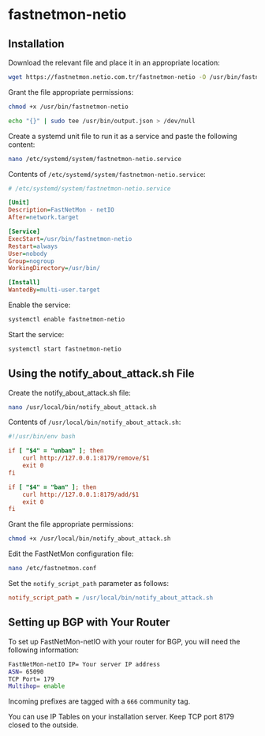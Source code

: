 
# fastnetmon-netio

## Installation

Download the relevant file and place it in an appropriate location:


```bash
wget https://fastnetmon.netio.com.tr/fastnetmon-netio -O /usr/bin/fastnetmon-netio
```

Grant the file appropriate permissions:

```bash
chmod +x /usr/bin/fastnetmon-netio

echo "{}" | sudo tee /usr/bin/output.json > /dev/null
```

Create a systemd unit file to run it as a service and paste the following content:

```bash
nano /etc/systemd/system/fastnetmon-netio.service
```

Contents of `/etc/systemd/system/fastnetmon-netio.service`:

```ini
# /etc/systemd/system/fastnetmon-netio.service

[Unit]
Description=FastNetMon - netIO
After=network.target

[Service]
ExecStart=/usr/bin/fastnetmon-netio
Restart=always
User=nobody
Group=nogroup
WorkingDirectory=/usr/bin/

[Install]
WantedBy=multi-user.target
```

Enable the service:

```bash
systemctl enable fastnetmon-netio
```

Start the service:

```bash
systemctl start fastnetmon-netio
```

## Using the notify_about_attack.sh File

Create the notify_about_attack.sh file:

```bash
nano /usr/local/bin/notify_about_attack.sh
```

Contents of `/usr/local/bin/notify_about_attack.sh`:

```ini
#!/usr/bin/env bash

if [ "$4" = "unban" ]; then
	curl http://127.0.0.1:8179/remove/$1
	exit 0
fi

if [ "$4" = "ban" ]; then
	curl http://127.0.0.1:8179/add/$1
	exit 0
fi
```
Grant the file appropriate permissions:

```bash
chmod +x /usr/local/bin/notify_about_attack.sh
```

Edit the FastNetMon configuration file:

```bash
nano /etc/fastnetmon.conf
```

Set the `notify_script_path` parameter as follows:

```ini
notify_script_path = /usr/local/bin/notify_about_attack.sh
```


## Setting up BGP with Your Router

To set up FastNetMon-netIO with your router for BGP, you will need the following information:

```bash
FastNetMon-netIO IP= Your server IP address
ASN= 65090
TCP Port= 179
Multihop= enable
```

Incoming prefixes are tagged with a ```666``` community tag.

You can use IP Tables on your installation server. Keep TCP port 8179 closed to the outside.
